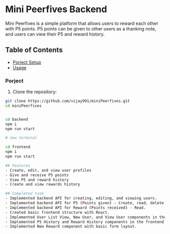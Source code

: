 # Mini Peerfives Backend

Mini Peerfives is a simple platform that allows users to reward each other with P5 points. P5 points can be given to other users as a thanking note, and users can view their P5 and reward history.

## Table of Contents
- [Porject Setup](#porject)
- [Usage](#usage)

### Porject
1. Clone the repository:

```bash
git clone https://github.com/vijay991/miniPeerfives.git
cd miniPeerfives


cd backend
npm i
npm run start

# new terminal

cd frontend
npm i
npm run start

## Features
- Create, edit, and view user profiles
- Give and receive P5 points
- View P5 and reward history
- Create and view rewards history

## Completed task
- Implemented backend API for creating, editing, and viewing users.
- Implemented backend API for P5 (Points given) - Create, read, delete.
- Implemented backend API for Reward (Points received) - Read.
- Created basic frontend structure with React.
- Implemented User List View, New User, and View User components in the frontend.
- Implemented P5 History and Reward History components in the frontend.
- Implemented New Reward component with basic form layout.

